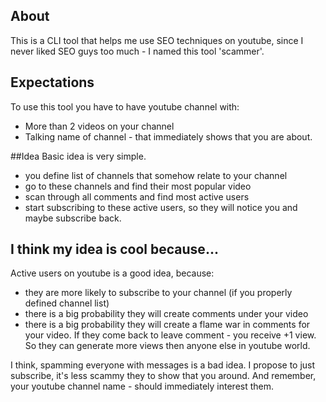 ## About
This is a CLI tool that helps me use SEO techniques on youtube, since I never liked SEO guys too much - I named this tool 'scammer'.

## Expectations
To use this tool you have to have youtube channel with:
- More than 2 videos on your channel
- Talking name of channel - that immediately shows that you are about.

##Idea
Basic idea is very simple.

- you define list of channels that somehow relate to your channel
- go to these channels and find their most popular video
- scan through all comments and find most active users
- start subscribing to these active users, so they will notice you and maybe subscribe back.

## I think my idea is cool because...
Active users on youtube is a good idea, because:
- they are more likely to subscribe to your channel (if you properly defined channel list)
- there is a big probability they will create comments under your video
- there is a big probability they will create a flame war in comments for your video. If they come back to leave comment - you receive +1 view. So they can generate more views then anyone else in youtube world.

I think, spamming everyone with messages is a bad idea. I propose to just subscribe, it's less scammy they to show that you around. And remember, your youtube channel name - should immediately interest them.
